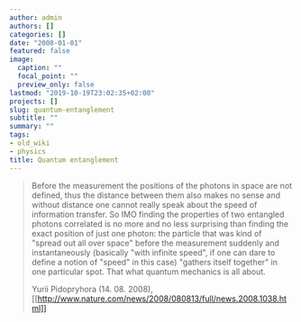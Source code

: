 ```yaml
---
author: admin
authors: []
categories: []
date: "2008-01-01"
featured: false
image:
  caption: ""
  focal_point: ""
  preview_only: false
lastmod: "2019-10-19T23:02:35+02:00"
projects: []
slug: quantum-entanglement
subtitle: ""
summary: ""
tags:
- old_wiki
- physics
title: Quantum entanglement
---
```

> Before the measurement the positions of the photons in space are not defined,
> thus the distance between them also makes no sense and without distance one
> cannot really speak about the speed of information transfer. So IMO finding the
> properties of two entangled photons correlated is no more and no less surprising
> than finding the exact position of just one photon: the particle that was kind
> of "spread out all over space" before the measurement suddenly and
> instantaneously (basically "with infinite speed", if one can dare to define a
> notion of "speed" in this case) "gathers itself together" in one particular
> spot. That what quantum mechanics is all about.
> 
> Yurii Pidopryhora (14. 08. 2008),
> [[http://www.nature.com/news/2008/080813/full/news.2008.1038.html]]